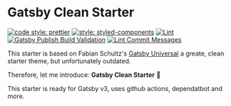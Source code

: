 # Gatsby Clean Starter

[![code style: prettier](https://img.shields.io/badge/code_style-prettier-ff69b4.svg?style=flat)](https://github.com/prettier/prettier)
[![style: styled-components](https://img.shields.io/badge/style-%F0%9F%92%85%20styled--components-orange.svg?colorB=daa357&colorA=db748e)](https://github.com/styled-components/styled-components)
[![Lint](https://github.com/tillhainbach/gatsby-clean-starter/actions/workflows/lint.yaml/badge.svg)](https://github.com/tillhainbach/gatsby-clean-starter/actions/workflows/lint.yaml)
[![Gatsby Publish Build Validation](https://github.com/tillhainbach/gatsby-clean-starter/actions/workflows/build.yaml/badge.svg)](https://github.com/tillhainbach/gatsby-clean-starter/actions/workflows/build-validation.yaml)
[![Lint Commit Messages](https://github.com/tillhainbach/gatsby-clean-starter/actions/workflows/commitlint.yml/badge.svg)](https://github.com/tillhainbach/gatsby-clean-starter/actions/workflows/commitlint.yml)

This starter is based on Fabian Schultz's [Gatsby Universal](https://github.com/fabe/gatsby-universal) a greate, clean starter theme, but unfortunately outdated.

Therefore, let me introduce: **Gatsby Clean Starter** :tada:

This starter is ready for Gatsby v3, uses github actions, dependatbot and more.

